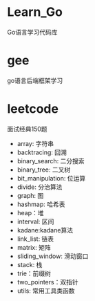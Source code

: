 # Learn_Go
Go语言学习代码库

# gee
go语言后端框架学习

# leetcode
面试经典150题
- array: 字符串
- backtracing: 回溯
- binary_search: 二分搜索
- binary_tree: 二叉树
- bit_manipulation: 位运算
- divide: 分治算法
- graph: 图
- hashmap: 哈希表
- heap：堆
- interval: 区间
- kadane:kadane算法
- link_list: 链表
- matrix: 矩阵
- sliding_window: 滑动窗口
- stack: 栈
- trie：前缀树
- two_pointers：双指针
- utils: 常用工具类函数
